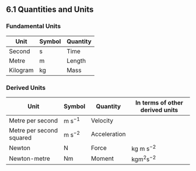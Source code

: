 ## 6.1 Quantities and Units

### Fundamental Units

| Unit     | Symbol      | Quantity |
| -------- | ----------- | -------- |
| Second   | $\text{s}$  | Time     |
| Metre    | $\text{m}$  | Length   |
| Kilogram | $\text{kg}$ | Mass     |

### Derived Units

| Unit                     | Symbol            | Quantity     | In terms of other derived units |
| ------------------------ | ----------------- | ------------ | ------------------------------- |
| Metre per second         | $\text{m s}^{-1}$ | Velocity     |                                 |
| Metre per second squared | $\text{m s}^{-2}$ | Acceleration |                                 |
| Newton                   | $\text{N}$        | Force        | $\text{kg m s}^{-2}$            |
| Newton-metre             | $\text{Nm}$       | Moment       | $\text{kgm}^2\text{s}^{-2}$     |
